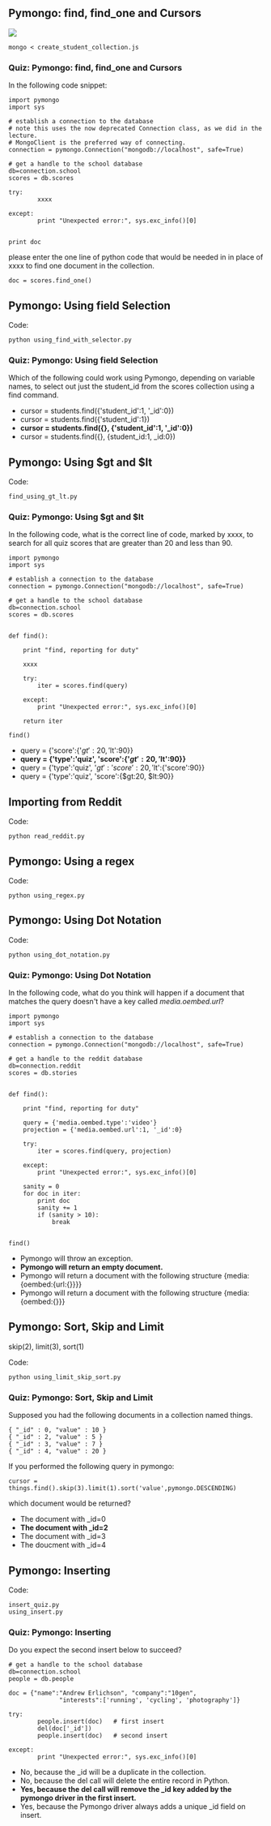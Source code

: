 ## Pymongo: find, find_one and Cursors

![](./images/find_findone_cursors.png)

    mongo < create_student_collection.js

### Quiz: Pymongo: find, find_one and Cursors

In the following code snippet:

    import pymongo
    import sys
    
    # establish a connection to the database 
    # note this uses the now deprecated Connection class, as we did in the lecture.
    # MongoClient is the preferred way of connecting.
    connection = pymongo.Connection("mongodb://localhost", safe=True)
    
    # get a handle to the school database
    db=connection.school
    scores = db.scores
         
    try:
            xxxx
            
    except:
            print "Unexpected error:", sys.exc_info()[0]
    
    
    print doc

please enter the one line of python code that would be needed in in place of xxxx to find one document in the collection.

    doc = scores.find_one()
    
## Pymongo: Using field Selection     

Code:

    python using_find_with_selector.py

### Quiz: Pymongo: Using field Selection 

Which of the following could work using Pymongo, depending on variable names, to select out just the student_id from the scores collection using a find command.

- cursor = students.find({'student_id':1, '_id':0})
- cursor = students.find({'student_id':1})
- **cursor = students.find({}, {'student_id':1, '_id':0})**
- cursor = students.find({}, {student_id:1, _id:0})

## Pymongo: Using $gt and $lt

Code:

    find_using_gt_lt.py

### Quiz: Pymongo: Using $gt and $lt

In the following code, what is the correct line of code, marked by xxxx, to search for all quiz scores that are greater than 20 and less than 90.

    import pymongo
    import sys
    
    # establish a connection to the database
    connection = pymongo.Connection("mongodb://localhost", safe=True)
    
    # get a handle to the school database
    db=connection.school
    scores = db.scores
    
    
    def find():
    
        print "find, reporting for duty"
    
        xxxx
    
        try:
            iter = scores.find(query)
    
        except:
            print "Unexpected error:", sys.exc_info()[0]
            
        return iter
    
    find()


- query = {'score':{'$gt':20, '$lt':90}}
- **query = {'type':'quiz', 'score':{'$gt':20, '$lt':90}}**
- query = {'type':'quiz', '$gt':{'score':20}, '$lt':{'score':90}}
- query = {'type':'quiz', 'score':{$gt:20, $lt:90}}

## Importing from Reddit

Code:
    
    python read_reddit.py
    
## Pymongo: Using a regex

Code:

    python using_regex.py

## Pymongo: Using Dot Notation

Code:

    python using_dot_notation.py

### Quiz: Pymongo: Using Dot Notation

In the following code, what do you think will happen if a document that matches the query doesn't have a key called *media.oembed.url*?

    import pymongo
    import sys
    
    # establish a connection to the database
    connection = pymongo.Connection("mongodb://localhost", safe=True)
    
    # get a handle to the reddit database
    db=connection.reddit
    scores = db.stories
    
    
    def find():
    
        print "find, reporting for duty"
    
        query = {'media.oembed.type':'video'}
        projection = {'media.oembed.url':1, '_id':0}
    
        try:
            iter = scores.find(query, projection)
    
        except:
            print "Unexpected error:", sys.exc_info()[0]
    
        sanity = 0
        for doc in iter:
            print doc
            sanity += 1
            if (sanity > 10):
                break
            
    
    find()



- Pymongo will throw an exception.
- **Pymongo will return an empty document.**
- Pymongo will return a document with the following structure {media:{oembed:{url:{}}}}
- Pymongo will return a document with the following structure {media:{oembed:{}}}

## Pymongo: Sort, Skip and Limit

skip(2), limit(3), sort(1)

Code:

    python using_limit_skip_sort.py

### Quiz: Pymongo: Sort, Skip and Limit

Supposed you had the following documents in a collection named things.

    { "_id" : 0, "value" : 10 }
    { "_id" : 2, "value" : 5 }
    { "_id" : 3, "value" : 7 }
    { "_id" : 4, "value" : 20 }

If you performed the following query in pymongo:

    cursor = things.find().skip(3).limit(1).sort('value',pymongo.DESCENDING)

which document would be returned?


- The document with _id=0
- **The document with _id=2**
- The document with _id=3
- The doucment with _id=4

## Pymongo: Inserting

Code:

    insert_quiz.py
    using_insert.py

### Quiz: Pymongo: Inserting

Do you expect the second insert below to succeed?

    # get a handle to the school database
    db=connection.school
    people = db.people
    
    doc = {"name":"Andrew Erlichson", "company":"10gen",
                  "interests":['running', 'cycling', 'photography']}
    
    try:
            people.insert(doc)   # first insert
            del(doc['_id'])
            people.insert(doc)   # second insert
    
    except:
            print "Unexpected error:", sys.exc_info()[0]

- No, because the _id will be a duplicate in the collection.
- No, because the del call will delete the entire record in Python.
- **Yes, because the del call will remove the _id key added by the pymongo driver in the first insert.**
- Yes, because the Pymongo driver always adds a unique _id field on insert.

